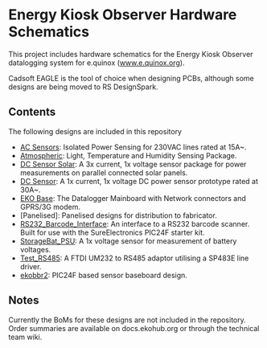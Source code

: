Energy Kiosk Observer Hardware Schematics
=========================================

This project includes hardware schematics for the Energy Kiosk Observer datalogging system for e.quinox (www.e.quinox.org).

Cadsoft EAGLE is the tool of choice when designing PCBs, although some designs are being moved to RS DesignSpark.

Contents
--------

The following designs are included in this repository

* [AC Sensors](http://e.quinox.org/wiki/Datalogger:AC_Sensors): Isolated Power Sensing for 230VAC lines rated at 15A~.
* [Atmospheric](http://e.quinox.org/wiki/Datalogger:Atmospheric_Sensors): Light, Temperature and Humidity Sensing Package.
* [DC Sensor Solar](http://e.quinox.org/wiki/Datalogger:DC_Sensors): A 3x current, 1x voltage sensor package for power measurements on parallel connected solar panels.
* [DC Sensor](http://e.quinox.org/wiki/Datalogger:DC_Sensors): A 1x current, 1x voltage DC power sensor prototype rated at 30A~.
* [EKO Base](http://e.quinox.org/wiki/Datalogger:Mainboard): The Datalogger Mainboard with Network connectors and GPRS/3G modem.
* [Panelised]: Panelised designs for distribution to fabricator.
* [RS232_Barcode_Interface](http://e.quinox.org/wiki/Datalogger:Barcode_Scanner): An interface to a RS232 barcode scanner. Built for use with the SureElectronics PIC24F starter kit.
* [StorageBat_PSU](http://e.quinox.org/wiki/Datalogger:Battery_Sensors): A 1x voltage sensor for measurement of battery voltages.
* [Test_RS485](http://e.quinox.org/wiki/Datalogger:Test_Tools): A FTDI UM232 to RS485 adaptor utilising a SP483E line driver.
* [ekobbr2](http://e.quinox.org/wiki/Datalogger:Baseboard): PIC24F based sensor baseboard design.

Notes
-----

Currently the BoMs for these designs are not included in the repository. Order summaries are available on docs.ekohub.org or through the technical team wiki.
